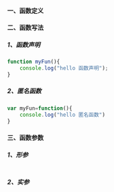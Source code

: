 #### 一、函数定义



#### 二、函数写法

##### 1、函数声明

```javascript
function myFun(){
    console.log("hello 函数声明");
}
```

##### 2、匿名函数

```javascript
var myFun=function(){
    console.log("hello 匿名函数")
}
```

#### 三、函数参数

##### 1、形参

```javascript

```



##### 2、实参